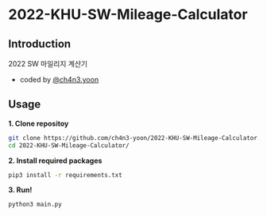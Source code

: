 # 2022-KHU-SW-Mileage-Calculator
## Introduction
2022 SW 마일리지 계산기
- coded by [@ch4n3.yoon](https://github.com/ch4n3-yoon)

## Usage 

**1. Clone repositoy**
```bash 
git clone https://github.com/ch4n3-yoon/2022-KHU-SW-Mileage-Calculator.git
cd 2022-KHU-SW-Mileage-Calculator/
```

**2. Install required packages**
```bash
pip3 install -r requirements.txt
```

**3. Run!**
```bash
python3 main.py
```
